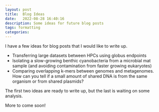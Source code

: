 ```yaml
---
layout: post
title:  Blog Ideas
date:   2022-08-28 16:40:16
description: Some ideas for future blog posts
tags: formatting
categories: 
---
```


I have a few ideas for blog posts that I would like to write up.

- Transferring large datasets between HPCs using globus endpoints
- Isolating a slow-growing benthic cyanobacteria from a microbial mat sample (and avoiding contamination from faster growing eukaryotes)
- Comparing overlapping k-mers between genomes and metagenomes. How can you tell if a small amount of shared DNA is from the same organism or from shared plasmids?

The first two ideas are ready to write up, but the last is waiting on some analysis.

More to come soon!
